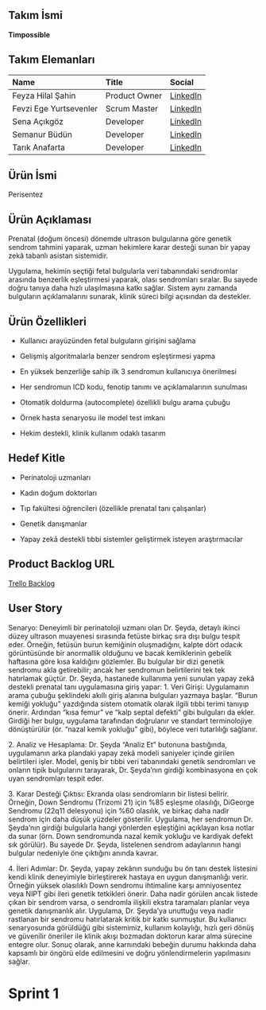 ## Takım İsmi
**Timpossible**

## Takım Elemanları

| Name                | Title          | Social                                                           |
| :------------------ | :------------- | :--------------------------------------------------------------- |
| Feyza Hilal Şahin | Product Owner   | [LinkedIn](https://tr.linkedin.com/in/feyza-hilal-%C5%9Fahin-153989210)     |
| Fevzi Ege Yurtsevenler    | Scrum Master  | [LinkedIn](https://www.linkedin.com/in/fevziege/)         |
| Sena Açıkgöz      | Developer      | [LinkedIn](https://www.linkedin.com/in/sena-açıkgöz00)          |
| Semanur Büdün      | Developer      | [LinkedIn](https://www.linkedin.com/in/semanur-budun)          |
| Tarık Anafarta      | Developer      | [LinkedIn](https://www.linkedin.com/in/tarik-anafarta)          |

## Ürün İsmi
Perisentez

## Ürün Açıklaması
Prenatal (doğum öncesi) dönemde ultrason bulgularına göre genetik sendrom tahmini yaparak, uzman hekimlere karar desteği sunan bir yapay zekâ tabanlı asistan sistemidir.

Uygulama, hekimin seçtiği fetal bulgularla veri tabanındaki sendromlar arasında benzerlik eşleştirmesi yaparak, olası sendromları sıralar. Bu sayede doğru tanıya daha hızlı ulaşılmasına katkı sağlar. Sistem aynı zamanda bulguların açıklamalarını sunarak, klinik süreci bilgi açısından da destekler.
## Ürün Özellikleri
- Kullanıcı arayüzünden fetal bulguların girişini sağlama

- Gelişmiş algoritmalarla benzer sendrom eşleştirmesi yapma

- En yüksek benzerliğe sahip ilk 3 sendromun kullanıcıya önerilmesi

- Her sendromun ICD kodu, fenotip tanımı ve açıklamalarının sunulması

- Otomatik doldurma (autocomplete) özellikli bulgu arama çubuğu

- Örnek hasta senaryosu ile model test imkanı

- Hekim destekli, klinik kullanım odaklı tasarım

## Hedef Kitle
- Perinatoloji uzmanları

- Kadın doğum doktorları

- Tıp fakültesi öğrencileri (özellikle prenatal tanı çalışanlar)

- Genetik danışmanlar

- Yapay zekâ destekli tıbbi sistemler geliştirmek isteyen araştırmacılar
## Product Backlog URL
[Trello Backlog](https://trello.com/b/U1T5wQXG/prenatal-diagnosis-ai)
## User Story
Senaryo: Deneyimli bir perinatoloji uzmanı olan Dr. Şeyda, detaylı ikinci düzey ultrason muayenesi sırasında fetüste birkaç sıra dışı bulgu tespit eder. Örneğin, fetüsün burun kemiğinin oluşmadığını, kalpte dört odacık görüntüsünde bir anormallik olduğunu ve bacak kemiklerinin gebelik haftasına göre kısa kaldığını gözlemler. Bu bulgular bir dizi genetik sendromu akla getirebilir; ancak her sendromun belirtilerini tek tek hatırlamak güçtür. Dr. Şeyda, hastanede kullanıma yeni sunulan yapay zekâ destekli prenatal tanı uygulamasına giriş yapar:
1.⁠ ⁠Veri Girişi: Uygulamanın arama çubuğu şeklindeki akıllı giriş alanına bulguları yazmaya başlar. “Burun kemiği yokluğu” yazdığında sistem otomatik olarak ilgili tıbbi terimi tanıyıp önerir. Ardından “kısa femur” ve “kalp septal defekti” gibi bulguları da ekler. Girdiği her bulgu, uygulama tarafından doğrulanır ve standart terminolojiye dönüştürülür (ör. “nazal kemik yokluğu” gibi), böylece veri tutarlılığı sağlanır.

2.⁠ ⁠Analiz ve Hesaplama: Dr. Şeyda “Analiz Et” butonuna bastığında, uygulamanın arka plandaki yapay zekâ modeli saniyeler içinde girilen belirtileri işler. Model, geniş bir tıbbi veri tabanındaki genetik sendromları ve onların tipik bulgularını tarayarak, Dr. Şeyda’nın girdiği kombinasyona en çok uyan sendromları tespit eder.

3.⁠ ⁠Karar Desteği Çıktısı: Ekranda olası sendromların bir listesi belirir. Örneğin, Down Sendromu (Trizomi 21) için %85 eşleşme olasılığı, DiGeorge Sendromu (22q11 delesyonu) için %60 olasılık, ve birkaç daha nadir sendrom için daha düşük yüzdeler gösterilir. Uygulama, her sendromun Dr. Şeyda’nın girdiği bulgularla hangi yönlerden eşleştiğini açıklayan kısa notlar da sunar (örn. Down sendromunda nazal kemik yokluğu ve kardiyak defekt sık görülür). Bu sayede Dr. Şeyda, listelenen sendrom adaylarının hangi bulgular nedeniyle öne çıktığını anında kavrar.

4.⁠ ⁠İleri Adımlar: Dr. Şeyda, yapay zekânın sunduğu bu ön tanı destek listesini kendi klinik deneyimiyle birleştirerek hastaya en uygun danışmanlığı verir. Örneğin yüksek olasılıklı Down sendromu ihtimaline karşı amniyosentez veya NIPT gibi ileri genetik tetkikleri önerir. Daha nadir görülen ancak listede çıkan bir sendrom varsa, o sendromla ilişkili ekstra taramaları planlar veya genetik danışmanlık alır. Uygulama, Dr. Şeyda’ya unuttuğu veya nadir rastlanan bir sendromu hatırlatarak kritik bir katkı sunmuştur.
Bu kullanıcı senaryosunda görüldüğü gibi sistemimiz, kullanım kolaylığı, hızlı geri dönüş ve güvenilir öneriler ile klinik akışı bozmadan doktorun karar alma sürecine entegre olur. Sonuç olarak, anne karnındaki bebeğin durumu hakkında daha kapsamlı bir öngörü elde edilmesini ve doğru yönlendirmelerin yapılmasını sağlar.
# Sprint 1
